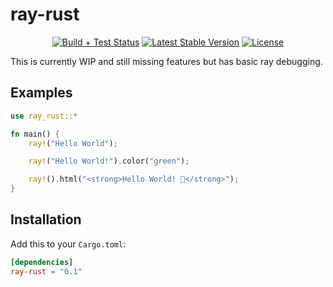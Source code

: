 # ray-rust

<p align="center">
<a href="https://github.com/ALameLlama/ray-rust/actions/workflows/publish.yml"><img src="https://img.shields.io/github/actions/workflow/status/ALameLlama/ray-rust/.github/workflows/publish.yml" alt="Build + Test Status"></a>
<a href="https://crates.io/crates/ray-rust"><img src="https://img.shields.io/crates/v/ray-rust" alt="Latest Stable Version"></a>
<a href="https://github.com/ALameLlama/ray-rust/blob/master/LICENSE"><img src="https://img.shields.io/badge/License-MIT-yellow.svg" alt="License"></a>
</p>

This is currently WIP and still missing features but has basic ray debugging.

## Examples

```rust
use ray_rust::*

fn main() {
    ray!("Hello World");

    ray!("Hello World!").color("green");

    ray!().html("<strong>Hello World! 🦀</strong>");
}
```

## Installation

Add this to your `Cargo.toml`:

```toml
[dependencies]
ray-rust = "0.1"
```
